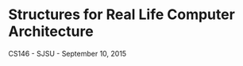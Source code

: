 Structures for Real Life Computer Architecture
==================
CS146 - SJSU - September 10, 2015
